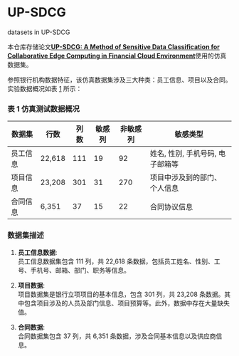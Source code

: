# UP-SDCG
datasets in UP-SDCG

本仓库存储论文[**UP-SDCG: A Method of Sensitive Data Classification for Collaborative Edge Computing in Financial Cloud Environment**](https://www.mdpi.com/1999-5903/16/3/102)使用的仿真数据集。

参照银行机构数据特征，该仿真数据集涉及三大种类：员工信息、项目以及合同。实验数据概况如表 [1](#table-3-5) 所示：

### 表 1 仿真测试数据概况
| 数据集   | 行数    | 列数  | 敏感列 | 非敏感列 | 敏感类型                      |
|----------|---------|-------|---------|----------|-------------------------------|
| 员工信息 | 22,618  | 111   | 19      | 92       | 姓名, 性别, 手机号码, 电子邮箱等 |
| 项目信息 | 23,208  | 301   | 31      | 270      | 项目中涉及到的部门、个人信息    |
| 合同信息 | 6,351   | 37    | 15      | 22       | 合同协议信息                  |

### 数据集描述
1. **员工信息数据**:  
   员工信息数据集包含 111 列，共 22,618 条数据，包括员工姓名、性别、工号、手机号、邮箱、部门、职务等信息。

2. **项目数据**:  
   项目数据集是银行立项项目的基本信息，包含 301 列，共 23,208 条数据。其中包含项目涉及的人员及部门信息、项目预算等。此外，数据中存在大量缺失值。

3. **合同数据**:  
   合同数据集包含 37 列，共 6,351 条数据，涉及合同基本信息以及供应商信息。
